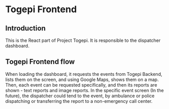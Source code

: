 # Togepi Frontend

## Introduction
This is the React part of Project Togepi.
It is responsible to the dispatcher dashboard.

## Togepi Frontend flow
When loading the dashboard, it requests the events from Togepi Backend, lists them on the screen, and using Google Maps, shows them on a map.
Then, each event can be requested specifically, and then its reports are shown - text reports and image reports.
In the specific event screen (In the future), the dispatcher could tend to the event, by ambulance or police dispatching or transferring the report to a non-emergency call center.
